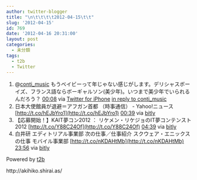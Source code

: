 ```yaml
---
author: twitter-blogger
title: "\n\t\t\t\t2012-04-15\t\t"
slug: '2012-04-15'
id: 769
date: '2012-04-16 20:31:00'
layout: post
categories:
  - 未分類
tags:
  - t2b
  - Twitter
---
```


<div xmlns:georss="http://www.georss.org/georss">

1.  <span><span>@[conti_music](http://twitter.com/conti_music "conti_music") もうベイビーって年じゃない感じがします。デリシャスボーイズ、フランス語ならボーギャルソン(美少年)。いつまで美少年でいられるんだろう？</span> <span>[<span>00:08</span>](http://twitter.com/o_ob/status/191483033034039296) <span>via [Twitter for iPhone](http://twitter.com/#!/download/iphone)</span> [in reply to conti_music](http://twitter.com/conti_music/status/191463435639336960)</span></span>
2.  <span><span>日本大使館員が退避＝アフガン首都 （時事通信） - Yahoo!ニュース [http://t.co/hEJbYro1](http://t.co/hEJbYro1)</span> <span>[<span>00:39</span>](http://twitter.com/o_ob/status/191490864319700994) <span>via [bitly](http://bit.ly)</span></span></span>
3.  <span><span>【応募開始！】KAIT夢コン2012 ： リケメン・リケジョのIT夢コンテンスト2012 [http://t.co/Y88C24Of](http://t.co/Y88C24Of)</span> <span>[<span>04:39</span>](http://twitter.com/o_ob/status/191551390093549568) <span>via [bitly](http://bit.ly)</span></span></span>
4.  <span><span>白井研 エディトリアル事業部 次の仕事／仕事紹介 スクウェア・エニックスの仕事 モバイル事業部 [http://t.co/nKDAHtMb](http://t.co/nKDAHtMb)</span> <span>[<span>23:56</span>](http://twitter.com/o_ob/status/191842597071892480) <span>via [bitly](http://bit.ly)</span></span></span>

</div>

Powered by [t2b](http://t2b.utilz.jp/)

<div>http://akihiko.shirai.as/</div>